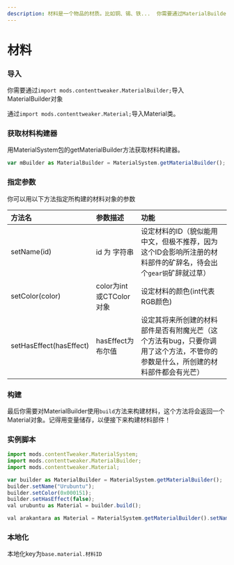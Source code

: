 ```yaml
---
description: 材料是一个物品的材质。比如铜、锡、铁...  你需要通过MaterialBuilder对象构建Material类对象。
---
```


# 材料

### 导入

你需要通过`import mods.contenttweaker.MaterialBuilder;`导入MaterialBuilder对象

通过`import mods.contenttweaker.Material;`导入Material类。

### 获取材料构建器

用MaterialSystem包的getMaterialBuilder方法获取材料构建器。

```javascript
var mBuilder as MaterialBuilder = MaterialSystem.getMaterialBuilder();
```

### 指定参数

你可以用以下方法指定所构建的材料对象的参数

| 方法名 | 参数描述 | 功能 |
| :--- | :--- | :--- |
| setName\(id\) | id 为 字符串 | 设定材料的ID（貌似能用中文，但极不推荐，因为这个ID会影响所注册的材料部件的矿辞名，待会出个`gear铜`矿辞就过草） |
| setColor\(color\) | color为int或CTColor对象 | 设定材料的颜色\(int代表RGB颜色\) |
| setHasEffect\(hasEffect\) | hasEffect为布尔值 | 设定其将来所创建的材料部件是否有附魔光芒（这个方法有bug，只要你调用了这个方法，不管你的参数是什么，所创建的材料部件都会有光芒） |

### 构建

最后你需要对MaterialBuilder使用`build`方法来构建材料，这个方法将会返回一个Material对象。记得用变量储存，以便接下来构建材料部件！

### 实例脚本

```javascript
import mods.contentTweaker.MaterialSystem;
import mods.contenttweaker.MaterialBuilder;
import mods.contenttweaker.Material;

var builder as MaterialBuilder = MaterialSystem.getMaterialBuilder();
builder.setName("Urubuntu");
builder.setColor(0x000151);
builder.setHasEffect(false);
val urubuntu as Material = builder.build();

val arakantara as Material = MaterialSystem.getMaterialBuilder().setName("Arakantara").setColor(15592941).setHasEffect(true).build();
```

### 本地化

本地化key为`base.material.材料ID`

